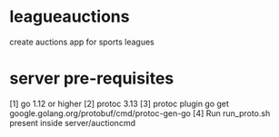 # leagueauctions
create auctions app for sports leagues

# server pre-requisites
[1] go 1.12 or higher
[2] protoc 3.13
[3] protoc plugin 
go get google.golang.org/protobuf/cmd/protoc-gen-go
[4] Run run_proto.sh present inside server/auctioncmd
